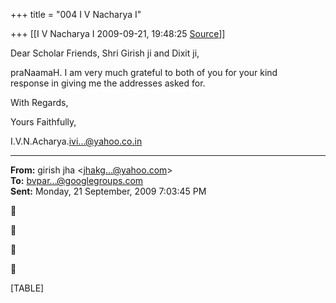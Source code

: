 +++
title = "004 I V Nacharya I"

+++
[[I V Nacharya I	2009-09-21, 19:48:25 [Source](https://groups.google.com/g/bvparishat/c/wv_QHw-PIfc)]]



Dear Scholar Friends, Shri Girish ji and Dixit ji,

praNaamaH. I am very much grateful to both of you for your kind  
response in giving me the addresses asked for.

With Regards,

Yours Faithfully,

I.V.N.Acharya.[ivi...@yahoo.co.in]()

  

------------------------------------------------------------------------

**From:** girish jha \<[jhakg...@yahoo.com]()\>  
**To:** [bvpar...@googlegroups.com]()  
**Sent:** Monday, 21 September, 2009 7:03:45 PM









[TABLE]

